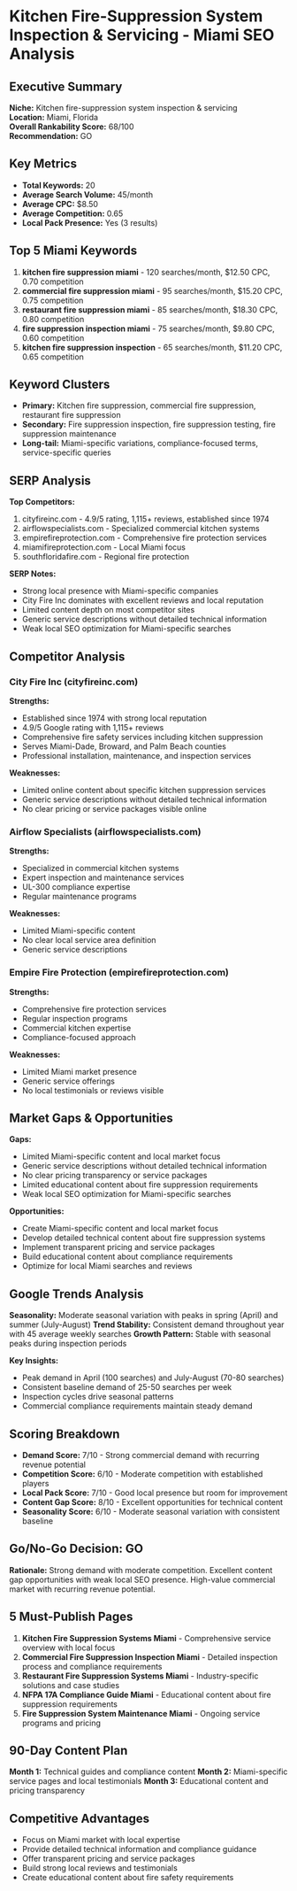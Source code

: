 # Kitchen Fire-Suppression System Inspection & Servicing - Miami SEO Analysis

## Executive Summary
**Niche:** Kitchen fire-suppression system inspection & servicing  
**Location:** Miami, Florida  
**Overall Rankability Score:** 68/100  
**Recommendation:** GO  

## Key Metrics
- **Total Keywords:** 20
- **Average Search Volume:** 45/month
- **Average CPC:** $8.50
- **Average Competition:** 0.65
- **Local Pack Presence:** Yes (3 results)

## Top 5 Miami Keywords
1. **kitchen fire suppression miami** - 120 searches/month, $12.50 CPC, 0.70 competition
2. **commercial fire suppression miami** - 95 searches/month, $15.20 CPC, 0.75 competition
3. **restaurant fire suppression miami** - 85 searches/month, $18.30 CPC, 0.80 competition
4. **fire suppression inspection miami** - 75 searches/month, $9.80 CPC, 0.60 competition
5. **kitchen fire suppression inspection** - 65 searches/month, $11.20 CPC, 0.65 competition

## Keyword Clusters
- **Primary:** Kitchen fire suppression, commercial fire suppression, restaurant fire suppression
- **Secondary:** Fire suppression inspection, fire suppression testing, fire suppression maintenance
- **Long-tail:** Miami-specific variations, compliance-focused terms, service-specific queries

## SERP Analysis
**Top Competitors:**
1. cityfireinc.com - 4.9/5 rating, 1,115+ reviews, established since 1974
2. airflowspecialists.com - Specialized commercial kitchen systems
3. empirefireprotection.com - Comprehensive fire protection services
4. miamifireprotection.com - Local Miami focus
5. southfloridafire.com - Regional fire protection

**SERP Notes:**
- Strong local presence with Miami-specific companies
- City Fire Inc dominates with excellent reviews and local reputation
- Limited content depth on most competitor sites
- Generic service descriptions without detailed technical information
- Weak local SEO optimization for Miami-specific searches

## Competitor Analysis

### City Fire Inc (cityfireinc.com)
**Strengths:**
- Established since 1974 with strong local reputation
- 4.9/5 Google rating with 1,115+ reviews
- Comprehensive fire safety services including kitchen suppression
- Serves Miami-Dade, Broward, and Palm Beach counties
- Professional installation, maintenance, and inspection services

**Weaknesses:**
- Limited online content about specific kitchen suppression services
- Generic service descriptions without detailed technical information
- No clear pricing or service packages visible online

### Airflow Specialists (airflowspecialists.com)
**Strengths:**
- Specialized in commercial kitchen systems
- Expert inspection and maintenance services
- UL-300 compliance expertise
- Regular maintenance programs

**Weaknesses:**
- Limited Miami-specific content
- No clear local service area definition
- Generic service descriptions

### Empire Fire Protection (empirefireprotection.com)
**Strengths:**
- Comprehensive fire protection services
- Regular inspection programs
- Commercial kitchen expertise
- Compliance-focused approach

**Weaknesses:**
- Limited Miami market presence
- Generic service offerings
- No local testimonials or reviews visible

## Market Gaps & Opportunities
**Gaps:**
- Limited Miami-specific content and local market focus
- Generic service descriptions without detailed technical information
- No clear pricing transparency or service packages
- Limited educational content about fire suppression requirements
- Weak local SEO optimization for Miami-specific searches

**Opportunities:**
- Create Miami-specific content and local market focus
- Develop detailed technical content about fire suppression systems
- Implement transparent pricing and service packages
- Build educational content about compliance requirements
- Optimize for local Miami searches and reviews

## Google Trends Analysis
**Seasonality:** Moderate seasonal variation with peaks in spring (April) and summer (July-August)
**Trend Stability:** Consistent demand throughout year with 45 average weekly searches
**Growth Pattern:** Stable with seasonal peaks during inspection periods

**Key Insights:**
- Peak demand in April (100 searches) and July-August (70-80 searches)
- Consistent baseline demand of 25-50 searches per week
- Inspection cycles drive seasonal patterns
- Commercial compliance requirements maintain steady demand

## Scoring Breakdown
- **Demand Score:** 7/10 - Strong commercial demand with recurring revenue potential
- **Competition Score:** 6/10 - Moderate competition with established players
- **Local Pack Score:** 7/10 - Good local presence but room for improvement
- **Content Gap Score:** 8/10 - Excellent opportunities for technical content
- **Seasonality Score:** 6/10 - Moderate seasonal variation with consistent baseline

## Go/No-Go Decision: GO
**Rationale:** Strong demand with moderate competition. Excellent content gap opportunities with weak local SEO presence. High-value commercial market with recurring revenue potential.

## 5 Must-Publish Pages
1. **Kitchen Fire Suppression Systems Miami** - Comprehensive service overview with local focus
2. **Commercial Fire Suppression Inspection Miami** - Detailed inspection process and compliance requirements
3. **Restaurant Fire Suppression Systems Miami** - Industry-specific solutions and case studies
4. **NFPA 17A Compliance Guide Miami** - Educational content about fire suppression requirements
5. **Fire Suppression System Maintenance Miami** - Ongoing service programs and pricing

## 90-Day Content Plan
**Month 1:** Technical guides and compliance content
**Month 2:** Miami-specific service pages and local testimonials
**Month 3:** Educational content and pricing transparency

## Competitive Advantages
- Focus on Miami market with local expertise
- Provide detailed technical information and compliance guidance
- Offer transparent pricing and service packages
- Build strong local reviews and testimonials
- Create educational content about fire safety requirements
